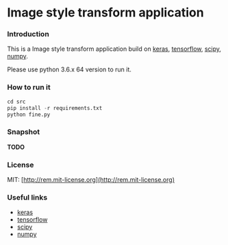 # Image style transform application

### Introduction

This is a Image style transform application build on [keras][keras], [tensorflow][tensorflow], [scipy][scipy], [numpy][numpy].

Please use python 3.6.x 64 version to run it.

### How to run it

```python
cd src
pip install -r requirements.txt
python fine.py
```

### Snapshot

**TODO**

### License

MIT: [http://rem.mit-license.org](http://rem.mit-license.org)

### Useful links

- [keras][keras]
- [tensorflow][tensorflow]
- [scipy][scipy]
- [numpy][numpy]

[keras]: https://keras.io/
[tensorflow]: https://www.tensorflow.org/
[scipy]: https://www.scipy.org/
[numpy]: http://www.numpy.org/